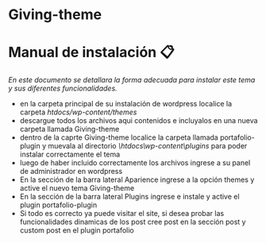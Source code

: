 # Giving-theme

# Manual de instalación 📋

_En este documento se detallara la forma adecuada para instalar este tema y sus diferentes funcionalidades._ 

* en la carpeta principal de su instalación de wordpress localice la carpeta *htdocs/wp-content/themes*
* descargue todos los archivos aqui contenidos e incluyalos en una nueva carpeta llamada Giving-theme
* dentro de la caprte Giving-theme localice la carpeta llamada portafolio-plugin y muevala al directorio *\htdocs\wp-content\plugins* para poder instalar correctamente el tema 
* luego de haber incluido correctamente los archivos ingrese a su panel de administrador en wordpress 
* En la sección de la barra lateral Aparience ingrese a la opción themes y active el nuevo tema Giving-theme
* En la sección de la barra lateral Plugins ingrese e instale y active el plugin portafolio-plugin
* Si todo es correcto ya puede visitar el site, si desea probar las funcionalidades dinamicas de los post cree post en la sección post y custom post en el plugin portafolio
